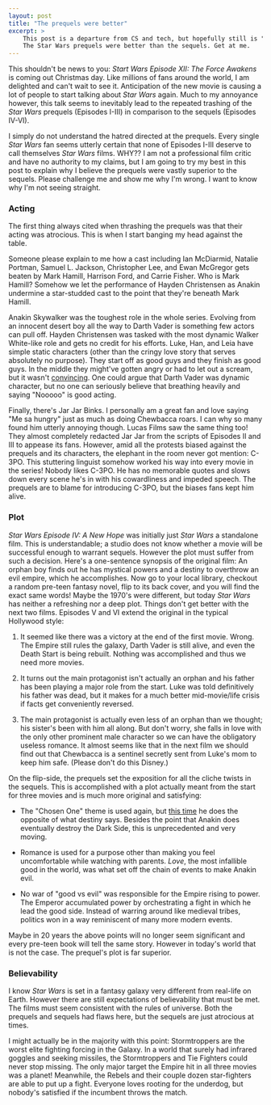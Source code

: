 ```yaml
---
layout: post
title: "The prequels were better"
excerpt: >
    This post is a departure from CS and tech, but hopefully still is "nerdy" enough to seem appropriate for this blog:
    The Star Wars prequels were better than the sequels. Get at me.
---
```

This shouldn't be news to you: *Start Wars Episode XII: The Force Awakens* is coming out Christmas day.
Like millions of fans around the world, I am delighted and can't wait to see it.
Anticipation of the new movie is causing a lot of people to start talking about *Star Wars* again.
Much to my annoyance however, this talk seems to inevitably lead to the repeated trashing of the *Star Wars* prequels (Episodes I-III) in comparison to the sequels (Episodes IV-VI).

I simply do not understand the hatred directed at the prequels.
Every single *Star Wars* fan seems utterly certain that none of Episodes I-III deserve to call themselves *Star Wars* films.
WHY??
I am not a professional film critic and have no authority to my claims, but I am going to try my best in this post to explain why I believe the prequels were vastly superior to the sequels.
Please challenge me and show me why I'm wrong. I want to know why I'm not seeing straight.

### Acting

The first thing always cited when thrashing the prequels was that their acting was atrocious.
This is when I start banging my head against the table.

Someone please explain to me how a cast including Ian McDiarmid, Natalie Portman, Samuel L. Jackson, Christopher Lee, and Ewan McGregor gets beaten by Mark Hamill, Harrison Ford, and Carrie Fisher.
Who is Mark Hamill?
Somehow we let the performance of Hayden Christensen as Anakin undermine a star-studded cast to the point that they're beneath Mark Hamill.

Anakin Skywalker was the toughest role in the whole series.
Evolving from an innocent desert boy all the way to Darth Vader is something few actors can pull off.
Hayden Christensen was tasked with the most dynamic Walker White-like role and gets no credit for his efforts.
Luke, Han, and Leia have simple static characters (other than the cringy love story that serves absolutely no purpose).
They start off as good guys and they finish as good guys.
In the middle they might've gotten angry or had to let out a scream, but it wasn't [convincing][i-am-your-father].
One could argue that Darth Vader was dynamic character, but no one can seriously believe that breathing heavily and saying "Nooooo" is good acting.

Finally, there's Jar Jar Binks.
I personally am a great fan and love saying "Me sa hungry" just as much as doing Chewbacca roars.
I can why so many found him utterly annoying though.
Lucas Films saw the same thing too!
They almost completely redacted Jar Jar from the scripts of Episodes II and III to appease its fans.
However, amid all the protests biased against the prequels and its characters, the elephant in the room never got mention: C-3PO.
This stuttering linguist somehow worked his way into every movie in the series!
Nobody likes C-3PO. He has no memorable quotes and slows down every scene he's in with his cowardliness and impeded speech.
The prequels are to blame for introducing C-3PO, but the biases fans kept him alive.


### Plot

*Star Wars Episode IV: A New Hope* was initially just *Star Wars* a standalone film.
This is understandable; a studio does not know whether a movie will be successful enough to warrant sequels.
However the plot must suffer from such a decision.
Here's a one-sentence synopsis of the original film: An orphan boy finds out he has mystical powers and a destiny to overthrow an evil empire, which he accomplishes.
Now go to your local library, checkout a random pre-teen fantasy novel, flip to its back cover, and you will find the exact same words!
Maybe the 1970's were different, but today *Star Wars* has neither a refreshing nor a deep plot.
Things don't get better with the next two films.
Episodes V and VI extend the original in the typical Hollywood style:

1.  It seemed like there was a victory at the end of the first movie. Wrong.
    The Empire still rules the galaxy, Darth Vader is still alive, and even the Death Start is being rebuilt.
    Nothing was accomplished and thus we need more movies.

2.  It turns out the main protagonist isn't actually an orphan and his father has been playing a major role from the start.
    Luke was told definitively his father was dead, but it makes for a much better mid-movie/life crisis if facts get conveniently reversed.

3.  The main protagonist is actually even less of an orphan than we thought; his sister's been with him all along.
    But don't worry, she falls in love with the only other prominent male character so we can have the obligatory useless romance.
    It almost seems like that in the next film we should find out that Chewbacca is a sentinel secretly sent from Luke's mom to keep him safe.
    (Please don't do this Disney.)

On the flip-side, the prequels set the exposition for all the cliche twists in the sequels.
This is accomplished with a plot actually meant from the start for three movies and is much more original and satisfying:

*   The "Chosen One" theme is used again, but [this time](https://www.youtube.com/watch?v=v_YozYt8l-g) he does the opposite of what destiny says.
    Besides the point that Anakin does eventually destroy the Dark Side, this is unprecedented and very moving.

*   Romance is used for a purpose other than making you feel uncomfortable while watching with parents.
    *Love*, the most infallible good in the world, was what set off the chain of events to make Anakin evil.

*   No war of "good vs evil" was responsible for the Empire rising to power.
    The Emperor accumulated power by orchestrating a fight in which he lead the good side.
    Instead of warring around like medieval tribes, politics won in a way reminiscent of many more modern events.

Maybe in 20 years the above points will no longer seem significant and every pre-teen book will tell the same story.
However in today's world that is not the case. The prequel's plot is far superior.



### Believability

I know *Star Wars* is set in a fantasy galaxy very different from real-life on Earth.
However there are still expectations of believability that must be met.
The films must seem consistent with the rules of universe.
Both the prequels and sequels had flaws here, but the sequels are just atrocious at times.

I might actually be in the majority with this point: Stormtroppers are the worst elite fighting forcing in the Galaxy.
In a world that surely had infrared goggles and seeking missiles, the Stormtroppers and Tie Fighters could never stop missing.
The only major target the Empire hit in all three movies was a planet!
Meanwhile, the Rebels and their couple dozen star-fighters are able to put up a fight.
Everyone loves rooting for the underdog, but nobody's satisfied if the incumbent throws the match.


[i-am-your-father]: https://www.youtube.com/watch?v=_lOT2p_FCvA
[you-were-supposed]: https://www.youtube.com/watch?v=v_YozYt8l-g
